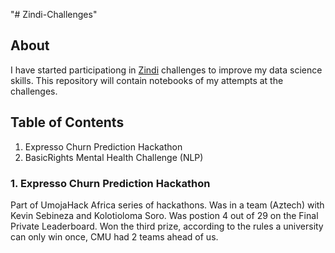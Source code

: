 "# Zindi-Challenges" 

## About
I have started participationg in [Zindi](https://zindi.africa) challenges to improve my data science skills. This repository will contain notebooks of my attempts at the challenges.

## Table of Contents
1. Expresso Churn Prediction Hackathon  
2. BasicRights Mental Health Challenge (NLP)

### 1. Expresso Churn Prediction Hackathon  
Part of UmojaHack Africa series of hackathons. Was in a team (Aztech) with Kevin Sebineza and Kolotioloma Soro. Was postion 4 out of 29 on the Final Private Leaderboard. Won the third prize, according to the rules a university can only win once, CMU had 2 teams ahead of us.
